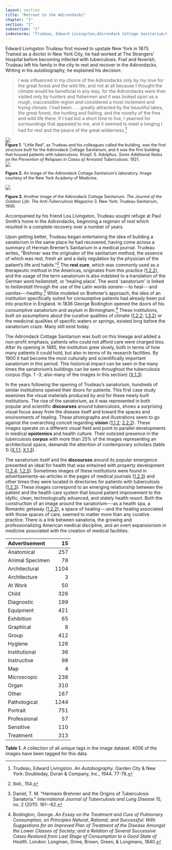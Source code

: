 ```yaml
---
layout: section
title: "Retreat to the Adirondacks"
chapter: "1"
section: "2"
subsection: "1"
indexterms: "Trudeau, Edward Livingston;Adirondack Cottage Sanitarium;Bremer, Herman;Bodington, George;Saranac Lake"
---
```


Edward Livingston Trudeau first moved to upstate New York in 1873. Trained as a doctor in New York City, he had worked at The Strangers’ Hospital before becoming infected with tuberculosis. Frail and feverish, Trudeau left his family in the city to rest and recover in the Adirondacks. Writing in his autobiography, he explained his decision:

>I was influenced in my choice of the Adirondacks only by my love for the great forest and the wild life, and not at all because I thought the climate would be beneficial in any way, for the Adirondacks were then visited only by hunters and fishermen and it was looked upon as a rough, inaccessible region and considered a most inclement and trying climate. I had been . . . greatly attracted by the beautiful lakes, the great forest, the hunting and fishing, and the novelty of the free and wild life there. If I had but a short time to live, I yearned for surroundings that appealed to me, and it seemed to meet a longing I had for rest and the peace of the great wilderness.[^fn1]

<div class="card float-right half-width-image"><img id="Knopf_1922_0001_Cropped" src="{{ site.baseurl }}/assets/img/Knopf_1922_0001_Cropped.jpg">

<div class="caption-font" style="font-size:.9em"><b>Figure 1.</b> “Little Red”, as Trudeau and his colleagues called the building, was the first structure built for the Adirondack Cottage Sanitarium, and it was the first building that housed patients with tuberculosis. Knopf, S. Adolphus. <i>Some Additional Notes on the Prevention of Relapses in Cases of Arrested Tuberculosis</i>. 1921.</div>

<div class="caption-font" style="font-size:.9em"><img id="HealyFolderHH_Tuberculosis_0003a" src="{{ site.baseurl }}/assets/img/HealyFolderHH_Tuberculosis_0003a.jpg">

<b>Figure 2.</b> An image of the Adirondack Cottage Sanitarium’s laboratory. Image courtesy of the New York Academy of Medicine.</div>

<div class="caption-font" style="font-size:.9em"><img id="TheJournaloftheOutdoorLif3_1906_93" src="{{ site.baseurl }}/assets/img/TheJournaloftheOutdoorLif3_1906_93.jpg">

<b>Figure 3.</b> Another image of the Adirondack Cottage Sanitarium. <i>The Journal of the Outdoor Life: The Anti-Tuberculosis Magazine</i> 3. New York: Trudeau Sanitarium, 1906.</div></div>

Accompanied by his friend Lou Livingston, Trudeau sought refuge at Paul Smith’s home in the Adirondacks, beginning a regimen of rest which resulted in a complete recovery over a number of years. 

Upon getting better, Trudeau began entertaining the idea of building a sanatorium in the same place he had recovered, having come across a summary of Herman Bremer’s Sanitarium in a medical journal. Trudeau writes, “Brehmer was the originator of the sanitarium method, the essence of which was rest, fresh air and a daily regulation by the physician of the patient’s life and habits.”[^fn2] The <span data-tooltip aria-haspopup="true" class="has-tip" data-disable-hover="false" tabindex="1" data-title="The rest cure was an approach to tuberculosis where patients were encouraged to do as little as possible and rest to recover their energy. It was regularly practiced along side the open air cure."><b>rest cure</b></span>, which was commonly used as a therapeutic method in the Americas, originates from this practice (<a href="{{ site.baseurl }}/narrative/1_2_2">1.2.2</a>), and the usage of the term sanatorium is also indebted to a translation of the German word <i>heilanstalt</i>, or ‘healing place’. The word 'sanatorium' is linked to <i>heilanstalt</i> through the use of the Latin words <i>sanare</i>---to heal---and <i>sanitas</i>---healthy.[^fn3] While modeled on Brehmer’s approach, the idea of an institution specifically suited for consumptive patients had already been put into practice in England. In 1836 George Bodington opened the doors of his consumptive sanatorium and asylum in Birmingham.[^fn4] These institutions, built on assumptions about the curative qualities of climate (<a href="{{ site.baseurl }}/narrative/1_2_2">1.2.2</a>; <a href="{{ site.baseurl }}/narrative/1_3_2">1.3.2</a>) or the medicinal qualities of specific waters or springs, existed long before the sanatorium craze. Many still exist today.

The Adirondack Cottage Sanitarium was built on this lineage and added a non-profit emphasis; patients who could not afford care were charged less. After its opening in 1885, the institution grew slowly, both in terms of how many patients it could hold, but also in terms of its research facilities. By 1900 it had become the most culturally and scientifically important sanatorium in this period. This historical impact can be seen in the many times the sanatorium’s buildings can be seen throughout the tuberculosis corpus (figs. 1 -3; also many of the images in this section) (<a href="{{ site.baseurl }}/narrative/X_1_3">X.1.3</a>). 

In the years following the opening of Trudeau’s sanatorium, hundreds of similar institutions opened their doors for patients. This first case study examines the visual materials produced by and for these newly built institutions. The rise of the sanatorium, as it was represented in both popular and scientific <span data-tooltip aria-haspopup="true" class="has-tip" data-disable-hover="false" tabindex="1" data-title="Discourse refers to a scholarly conversation which occurs in a field of knowledge production. I use it in a Foucauldian sense, to convey the agreed upon modes and objects of discussion which are taken for granted in a community or scholarly field."><b>discourses</b></span> around tuberculosis, shows a surprising visual focus away from the disease itself and toward the spaces and environments of healing. These photographs and illustrations seem to go against the overarching conceit regarding <span data-tooltip aria-haspopup="true" class="has-tip" data-disable-hover="false" tabindex="1" data-title="The clinical gaze refers to an ocular practice used by medical professionals to diagnose disease. It relies on a process of seeing the patient in relation to an idealized image of human anatomy. This process alienates the patient, turning them into a collection of pathologies rather than a human person."><b>vision</b></span> (<a href="{{ site.baseurl }}/narrative/1_1_2">1.1.2</a>; <a href="{{ site.baseurl }}/narrative/2_2_2">2.2.2</a>). These images operate on a different visual field and point to parallel developments in medical <span data-tooltip aria-haspopup="true" class="has-tip" data-disable-hover="false" tabindex="1" data-title="Epistemics is a philosophical term referring to the study of knowledge. I use it to talk about the entwined practices of scientific culture, its arguments, and its methodologies."><b>epistemics</b></span> and health culture. Their outsized presence in the tuberculosis <span data-tooltip aria-haspopup="true" class="has-tip" data-disable-hover="false" tabindex="1" data-title="A corpus refers to a collection of texts used for computational analysis."><b>corpus</b></span> with more than 25% of the images representing an architectural space, demands the attention of contemporary scholars (table 1) (<a href="{{ site.baseurl }}/narrative/X_1_1">X.1.1</a>; <a href="{{ site.baseurl }}/narrative/X_1_3">X.1.3</a>).

The sanatorium itself and the <span data-tooltip aria-haspopup="true" class="has-tip" data-disable-hover="false" tabindex="1" data-title="Discourse refers to a scholarly conversation which occurs in a field of knowledge production. I use it in a Foucauldian sense, to convey the agreed upon modes and objects of discussion which are taken for granted in a community or scholarly field."><b>discourses</b></span> around its popular emergence presented an ideal for health that was entwined with property development (<a href="{{ site.baseurl }}/narrative/1_2_4">1.2.4</a>; <a href="{{ site.baseurl }}/narrative/1_2_5">1.2.5</a>). Sometimes images of these institutions were found in advertisements-as-articles in the pages of medical journals (<a href="{{ site.baseurl }}/narrative/1_2_3">1.2.3</a>) and other times they were located in directories for patients with tuberculosis (<a href="{{ site.baseurl }}/narrative/1_2_3">1.2.3</a>). These images correspond to an emerging relationship between the patient and the health care system that bound patient improvement to the idyllic, clean, technologically advanced, and stately health resort. Both the construction of an image around the sanatorium---as a health spa, a Romantic getaway (<a href="{{ site.baseurl }}/narrative/1_2_2">1.2.2</a>), a space of healing---and the healing associated with those spaces of care, seemed to matter more than any curative practice. There is a link between sanatoria, the growing and professionalizing American medical discipline, and an overt expansionism in medicine associated with the creation of medical facilities.

| Advertisement | 15 |
| :----- | -----: |
| Anatomical | 257 |
| Animal Specimen | 78 |
| Architectural | 1104 |
| Architecture | 3 |
| At Work | 50 |
| Child | 326 |
| Diagnostic | 199 |
| Equipment | 421 |
| Exhibition | 65 |
| Graphical | 8 |
| Group | 412 |
| Hygiene | 126 |
| Institutional | 36 |
| Instructive | 98 |
| Map | 4 |
| Microscopic | 238 |
| Organ | 310 |
| Other | 167 |
| Pathological | 1244 |
| Portrait | 751 |
| Professional | 57 |
| Sensitive | 110 |
| Treatment | 313 |

<b>Table 1.</b> A collection of all unique tags in the image dataset. 4056 of the images have been tagged for this data.

<div class="style-divider">
 	<div class="line"></div>
</div>

[^fn1]: Trudeau, Edward Livingston. <i>An Autobiography</i>. Garden City & New York: Doubleday, Doran & Company, Inc., 1944. 77-78.

[^fn2]: Ibid., 154.

[^fn3]: Daniel, T. M. “Hermann Brehmer and the Origins of Tuberculosis Sanatoria.” <i>International Journal of Tuberculosis and Lung Disease</i> 15, no. 2 (2011): 161--62.

[^fn4]: Bodington, George. <i>An Essay on the Treatment and Cure of Pulmonary Consumption, on Principles Natural, Rational, and Successful: With Suggestions for an Improved Plan of Treatment of the Disease Amongst the Lower Classes of Society; and a Relation of Several Successive Cases Restored from Last Stage of Consumption to a Good State of Health</i>. London: Longman, Orme, Brown, Green, & Longmans, 1840.
